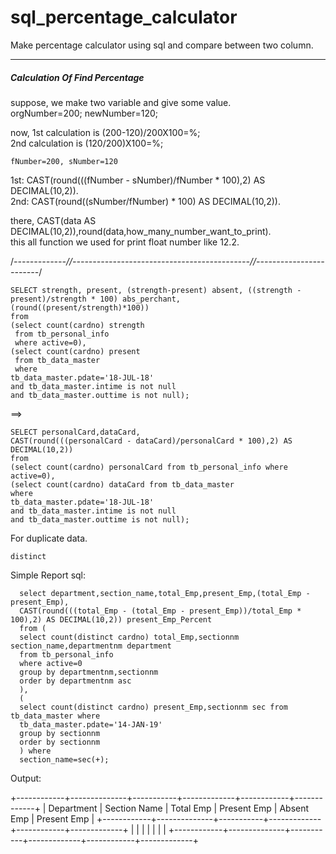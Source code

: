# sql_percentage_calculator
Make percentage calculator using sql and compare between two column.

------------------------------------------------------------------

<h5>Calculation Of Find Percentage</h5>

suppose,
  we make two variable and give some value.</br>
    orgNumber=200;
    newNumber=120;
  
  now,
    1st calculation is (200-120)/200X100=%;</br>
    2nd calculation is (120/200)X100=%;</br>
    
    fNumber=200, sNumber=120
  
1st: CAST(round(((fNumber - sNumber)/fNumber * 100),2) AS DECIMAL(10,2)).</br>
2nd: CAST(round((sNumber/fNumber) * 100) AS DECIMAL(10,2)).

there,
CAST(data AS DECIMAL(10,2)),round(data,how_many_number_want_to_print).</br>
this all function we used for print float number like 12.2.

/*-------------//--------------------------------------------//------------------------*/

    SELECT strength, present, (strength-present) absent, ((strength - present)/strength * 100) abs_perchant, 
    (round((present/strength)*100))
    from
    (select count(cardno) strength 
     from tb_personal_info 
     where active=0),
    (select count(cardno) present 
     from tb_data_master
     where
    tb_data_master.pdate='18-JUL-18' 
    and tb_data_master.intime is not null 
    and tb_data_master.outtime is not null);

==>

    SELECT personalCard,dataCard,
    CAST(round(((personalCard - dataCard)/personalCard * 100),2) AS DECIMAL(10,2))
    from
    (select count(cardno) personalCard from tb_personal_info where active=0),
    (select count(cardno) dataCard from tb_data_master
    where
    tb_data_master.pdate='18-JUL-18' 
    and tb_data_master.intime is not null 
    and tb_data_master.outtime is not null);
    
For duplicate data.
    
    distinct
    
    
    
Simple Report sql:
      
      
      select department,section_name,total_Emp,present_Emp,(total_Emp - present_Emp),
      CAST(round(((total_Emp - (total_Emp - present_Emp))/total_Emp * 100),2) AS DECIMAL(10,2)) present_Emp_Percent 
      from (
      select count(distinct cardno) total_Emp,sectionnm section_name,departmentnm department
      from tb_personal_info
      where active=0
      group by departmentnm,sectionnm
      order by departmentnm asc
      ),
      (
      select count(distinct cardno) present_Emp,sectionnm sec from tb_data_master where
      tb_data_master.pdate='14-JAN-19'
      group by sectionnm
      order by sectionnm
      ) where
      section_name=sec(+);
      
      
 Output:
 
+------------+--------------+-----------+-------------+------------+-------------+
| Department | Section Name | Total Emp | Present Emp | Absent Emp | Present Emp |
+------------+--------------+-----------+-------------+------------+-------------+
|            |              |           |             |            |             |
+------------+--------------+-----------+-------------+------------+-------------+



